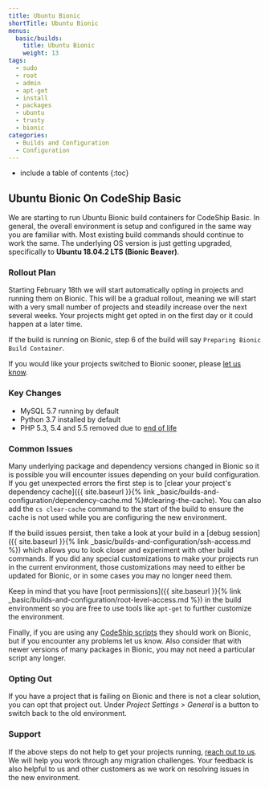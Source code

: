 ```yaml
---
title: Ubuntu Bionic
shortTitle: Ubuntu Bionic
menus:
  basic/builds:
    title: Ubuntu Bionic
    weight: 13
tags:
  - sudo
  - root
  - admin
  - apt-get
  - install
  - packages
  - ubuntu
  - trusty
  - bionic
categories:
  - Builds and Configuration
  - Configuration
---
```


* include a table of contents
{:toc}

## Ubuntu Bionic On CodeShip Basic

We are starting to run Ubuntu Bionic build containers for CodeShip Basic. In general, the overall environment is setup and configured in the same way you are familiar with. Most existing build commands should continue to work the same. The underlying OS version is just getting upgraded, specifically to **Ubuntu 18.04.2 LTS (Bionic Beaver)**.

### Rollout Plan

Starting February 18th we will start automatically opting in projects and running them on Bionic. This will be a gradual rollout, meaning we will start with a very small number of projects and steadily increase over the next several weeks. Your projects might get opted in on the first day or it could happen at a later time.

If the build is running on Bionic, step 6 of the build will say `Preparing Bionic Build Container`.

If you would like your projects switched to Bionic sooner, please [let us know](https://helpdesk.codeship.com/hc/en-us/requests/new).

### Key Changes

* MySQL 5.7 running by default
* Python 3.7 installed by default
* PHP 5.3, 5.4 and 5.5 removed due to [end of life](http://php.net/supported-versions.php)

### Common Issues

Many underlying package and dependency versions changed in Bionic so it is possible you will encounter issues depending on your build configuration. If you get unexpected errors the first step is to [clear your project's dependency cache]({{ site.baseurl }}{% link _basic/builds-and-configuration/dependency-cache.md %}#clearing-the-cache). You can also add the `cs clear-cache` command to the start of the build to ensure the cache is not used while you are configuring the new environment.

If the build issues persist, then take a look at your build in a [debug session]({{ site.baseurl }}{% link _basic/builds-and-configuration/ssh-access.md %}) which allows you to look closer and experiment with other build commands. If you did any special customizations to make your projects run in the current environment, those customizations may need to either be updated for Bionic, or in some cases you may no longer need them.

Keep in mind that you have [root permissions]({{ site.baseurl }}{% link _basic/builds-and-configuration/root-level-access.md %}) in the build environment so you are free to use tools like `apt-get` to further customize the environment.

Finally, if you are using any [CodeShip scripts](https://github.com/codeship/scripts) they should work on Bionic, but if you encounter any problems let us know. Also consider that with newer versions of many packages in Bionic, you may not need a particular script any longer.

### Opting Out

If you have a project that is failing on Bionic and there is not a clear solution, you can opt that project out. Under _Project Settings > General_ is a button to switch back to the old environment.

### Support

If the above steps do not help to get your projects running, [reach out to us](https://helpdesk.codeship.com/hc/en-us/requests/new). We will help you work through any migration challenges. Your feedback is also helpful to us and other customers as we work on resolving issues in the new environment.
